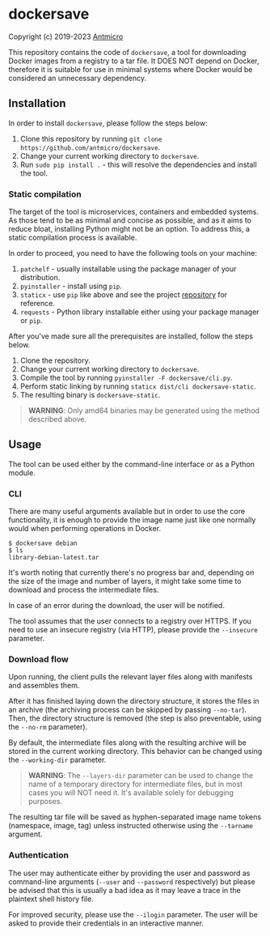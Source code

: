 # dockersave

Copyright (c) 2019-2023 [Antmicro](https://www.antmicro.com)

This repository contains the code of `dockersave`, a tool for downloading Docker images from a registry to a tar file.
It DOES NOT depend on Docker, therefore it is suitable for use in minimal systems where Docker would be considered an unnecessary dependency.

## Installation

In order to install `dockersave`, please follow the steps below:

1. Clone this repository by running `git clone https://github.com/antmicro/dockersave`.
1. Change your current working directory to `dockersave`.
1. Run `sudo pip install .` - this will resolve the dependencies and install the tool.

### Static compilation

The target of the tool is microservices, containers and embedded systems.
As those tend to be as minimal and concise as possible, and as it aims to reduce bloat, installing Python might not be an option.
To address this, a static compilation process is available.

In order to proceed, you need to have the following tools on your machine:
1. `patchelf` - usually installable using the package manager of your distribution.
1. `pyinstaller` - install using `pip`.
1. `staticx` - use `pip` like above and see the project [repository](https://github.com/JonathonReinhart/staticx) for reference.
1. `requests` - Python library installable either using your package manager or `pip`.

After you've made sure all the prerequisites are installed, follow the steps below.

1. Clone the repository.
1. Change your current working directory to `dockersave`.
1. Compile the tool by running `pyinstaller -F dockersave/cli.py`.
1. Perform static linking by running `staticx dist/cli dockersave-static`.
1. The resulting binary is `dockersave-static`.

> **WARNING**: Only amd64 binaries may be generated using the method described above.

## Usage

The tool can be used either by the command-line interface or as a Python module.

### CLI

There are many useful arguments available but in order to use the core functionality, it is enough to provide the image name just like one normally would when performing operations in Docker.

```
$ dockersave debian
$ ls
library-debian-latest.tar
```

It's worth noting that currently there's no progress bar and, depending on the size of the image and number of layers, it might take some time to download and process the intermediate files.

In case of an error during the download, the user will be notified.

The tool assumes that the user connects to a registry over HTTPS.
If you need to use an insecure registry (via HTTP), please provide the `--insecure` parameter.

### Download flow

Upon running, the client pulls the relevant layer files along with manifests and assembles them.

After it has finished laying down the directory structure, it stores the files in an archive (the archiving process can be skipped by passing `--no-tar`).
Then, the directory structure is removed (the step is also preventable, using the `--no-rm` parameter).

By default, the intermediate files along with the resulting archive will be stored in the current working directory.
This behavior can be changed using the `--working-dir` parameter.

> **WARNING**: The `--layers-dir` parameter can be used to change the name of a temporary directory for intermediate files, but in most cases you will NOT need it. It's available solely for debugging purposes.

The resulting tar file will be saved as hyphen-separated image name tokens (namespace, image, tag) unless instructed otherwise using the `--tarname` argument.

### Authentication

The user may authenticate either by providing the user and password as command-line arguments (`--user` and `--password` respectively) but please be advised that this is usually a bad idea as it may leave a trace in the plaintext shell history file.

For improved security, please use the `--ilogin` parameter.
The user will be asked to provide their credentials in an interactive manner.
